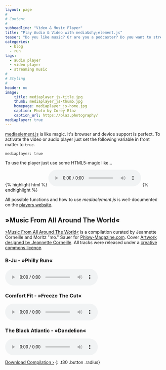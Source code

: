 ```yaml
---
layout: page
#
# Content
#
subheadline: "Video & Music Player"
title: "Play Audio & Video with media&shy;element.js"
teaser: "Do you like music? Or are you a podcaster? Do you want to stream your videos in a nice player? Than you likely will like the integration of <em>mediaelement.js</em>. It enables you to play music and stream video in a consistent player that looks in each browser delicious. It even works in IE6-8."
categories:
  - blog
  - run
tags:
  - audio player
  - video player
  - streaming music
#
# Styling
#
header: no
image:
    title: mediaplayer_js-title.jpg
    thumb: mediaplayer_js-thumb.jpg
    homepage: mediaplayer_js-home.jpg
    caption: Photo by Corey Blaz
    caption_url: https://blaz.photography/
mediaplayer: true
---
```

[mediaelement.js][1] is like magic. It's browser and device support is perfect. To activate the video or audio player just set the following variable in front matter to `true`.

~~~
mediaplayer: true
~~~

To use the player just use some HTML5-magic like...

{% highlight html %}
<audio src="http://path-to-file.com/music.mp3" type="audio/mp3" controls="controls"></audio>
{% endhighlight %}

All possible functions and how to use *mediaelement.js* is well-documented on the [players website][1].



## »Music From All Around The World«

[»Music From All Around The World«][5] is a compilation curated by Jeannette Corneille and Moritz "mo." Sauer for [Phlow-Magazine.com][4]. Cover [Artwork designed by Jeannette Corneille][1]. All tracks were released under a [creative commons licence][2].

### B-Ju - »Philly Run«

<audio src="http://archive.org/download/music_from_all_around_the_world/13._music_from_all_around_the_world_-_b-ju_-_philly_run.mp3" type="audio/mp3" controls="controls"></audio>

### Comfort Fit - »Freeze The Cut«

<audio src="http://archive.org/download/music_from_all_around_the_world/05._music_from_all_around_the_world_-_comfort_fit_-_freeze_the_cut_opolopos_emotional_draft_remix.mp3" type="audio/mp3" controls="controls"></audio>

### The Black Atlantic - »Dandelion«

<audio src="http://archive.org/download/music_from_all_around_the_world/02._music_from_all_around_the_world_-_the_black_atlantic_-_dandelion.mp3" type="audio/mp3" controls="controls"></audio>

[Download Compilation ›](https://archive.org/details/music_from_all_around_the_world)
{: .t30 .button .radius}



 [1]: http://mediaelementjs.com/
 [2]: http://jcorneille.de/
 [3]: www.creativecommons.org/licenses/by-nc-nd/3.0/
 [4]: http://phlow-magazine.com/
 [5]: https://archive.org/details/music_from_all_around_the_world
 [6]: #
 [7]: #
 [8]: #
 [9]: #
 [10]: #